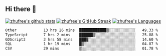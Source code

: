 ## Hi there 👋
[![zhufree's github stats](https://github-readme-stats.vercel.app/api?username=zhufree&show_icons=true&count_private=true)](https://github.com/anuraghazra/github-readme-stats)
[![zhufree's GitHub Streak](https://streak-stats.demolab.com/?user=zhufree)](https://git.io/streak-stats)
[![zhufree's Languages](https://github-readme-stats.vercel.app/api/top-langs/?username=zhufree&layout=compact&langs_count=10)](https://github.com/anuraghazra/github-readme-stats)
<!--START_SECTION:waka-->

```txt
Other            13 hrs 26 mins  ████████████▒░░░░░░░░░░░░   49.33 %
TypeScript       7 hrs 2 mins    ██████▒░░░░░░░░░░░░░░░░░░   25.88 %
GDScript3        3 hrs 58 mins   ███▓░░░░░░░░░░░░░░░░░░░░░   14.60 %
SQL              1 hr 19 mins    █▒░░░░░░░░░░░░░░░░░░░░░░░   04.87 %
CSV              29 mins         ▒░░░░░░░░░░░░░░░░░░░░░░░░   01.78 %
```

<!--END_SECTION:waka-->

<!--
**zhufree/zhufree** is a ✨ _special_ ✨ repository because its `README.md` (this file) appears on your GitHub profile.

Here are some ideas to get you started:

- 🔭 I’m currently working on ...
- 🌱 I’m currently learning ...
- 👯 I’m looking to collaborate on ...
- 🤔 I’m looking for help with ...
- 💬 Ask me about ...
- 📫 How to reach me: ...
- 😄 Pronouns: ...
- ⚡ Fun fact: ...
-->
